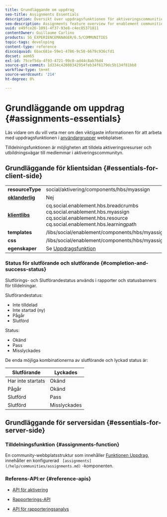 ```yaml
---
title: Grundläggande om uppdrag
seo-title: Assignments Essentials
description: Översikt över uppdragsfunktionen för aktiveringscommunities
seo-description: Assignments feature overview for enablement communities
uuid: e49fce26-1091-4f37-93e8-c4ec85371811
contentOwner: Guillaume Carlino
products: SG_EXPERIENCEMANAGER/6.5/COMMUNITIES
topic-tags: developing
content-type: reference
discoiquuid: 6bac681e-59e1-4786-9c50-6679c936cfd1
docset: aem65
exl-id: 75cef5da-4f93-4721-99c0-ad44c8ab76d4
source-git-commit: 1d334c42088342954feb34f6179dc5b134f81bb8
workflow-type: tm+mt
source-wordcount: '214'
ht-degree: 0%

---
```


# Grundläggande om uppdrag {#assignments-essentials}

Läs vidare om du vill veta mer om den viktigaste informationen för att arbeta med uppdragsfunktionen i [användargrupper](/help/communities/overview.md#enablement-community) webbplatser.

Tilldelningsfunktionen är möjligheten att tilldela aktiveringsresurser och utbildningsvägar till medlemmar i aktiveringscommunityn.

## Grundläggande för klientsidan {#essentials-for-client-side}

<table>
 <tbody>
  <tr>
   <td> <strong>resourceType</strong></td>
   <td>social/aktivering/components/hbs/myassign</td>
  </tr>
  <tr>
   <td> <a href="/help/communities/scf.md#add-or-include-a-communities-component"><strong>oklanderlig</strong></a></td>
   <td>Nej</td>
  </tr>
  <tr>
   <td> <a href="/help/communities/clientlibs.md"><strong>klientlibs</strong></a></td>
   <td>cq.social.enablement.hbs.breadcrumbs<br /> cq.social.enablement.hbs.myassign<br /> cq.social.enablement.hbs.resource<br /> cq.social.enablement.hbs.learningpath</td>
  </tr>
  <tr>
   <td> <strong>templates</strong></td>
   <td> /libs/social/enablement/components/hbs/myassigned/myassigned.hbs</td>
  </tr>
  <tr>
   <td> <strong>css</strong></td>
   <td> /libs/social/enablement/components/hbs/myassigned/clientlibs/myassigned.css</td>
  </tr>
  <tr>
   <td><strong> egenskaper</strong></td>
   <td>Se <a href="/help/communities/assignments.md">Uppdragsfunktion</a></td>
  </tr>
 </tbody>
</table>

### Status för slutförande och slutförande {#completion-and-success-status}

Slutförings- och Slutförandestatus används i rapporter och statusbanners för tilldelningar.

Slutförandestatus:

* Inte tilldelad
* Inte startad (ny)
* Pågår
* Slutförd

Status:

* Okänd
* Pass
* Misslyckades

De enda möjliga kombinationerna av slutförande och lyckad status är:

| **Slutförande** | **Lyckades** |
|---|---|
| Har inte startats | Okänd |
| Pågår | Okänd |
| Slutförd | Pass |
| Slutförd | Misslyckades |

## Grundläggande för serversidan {#essentials-for-server-side}

### Tilldelningsfunktion {#assignments-function}

En community-webbplatsstruktur som innehåller [Funktionen Uppdrag](/help/communities/functions.md#assignments-function), innehåller en konfigurerad ` [assignments](/help/communities/assignments.md)` -komponenten.

### Referens-API:er {#reference-apis}

* [API för aktivering](https://helpx.adobe.com/experience-manager/6-5/sites/developing/using/reference-materials/javadoc/com/adobe/cq/social/enablement/reporting/model/api/package-summary.html)

* [Rapporterings-API](https://helpx.adobe.com/experience-manager/6-5/sites/developing/using/reference-materials/javadoc/com/adobe/cq/social/reporting/dv/api/package-summary.html)

* [API för rapporteringsanalys](https://helpx.adobe.com/experience-manager/6-5/sites/developing/using/reference-materials/javadoc/com/adobe/cq/social/reporting/dv/model/api/package-summary.html)
